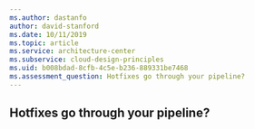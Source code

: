 ```yaml
---
ms.author: dastanfo
author: david-stanford
ms.date: 10/11/2019
ms.topic: article
ms.service: architecture-center
ms.subservice: cloud-design-principles
ms.uid: b008bdad-8cfb-4c5e-b236-889331be7468
ms.assessment_question: Hotfixes go through your pipeline?
---
```

## Hotfixes go through your pipeline?


